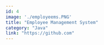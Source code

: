 ```yaml
---
id: 4
image: './employeems.PNG'
title: "Employee Management System"
category: "Java"
link: "https://github.com"
---
```

